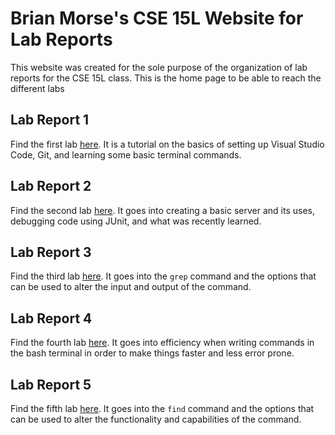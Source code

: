 # Brian Morse's CSE 15L Website for Lab Reports

This website was created for the sole purpose of the organization of lab reports for the CSE 15L class. This is the home page to be able to reach the different labs

## Lab Report 1 
Find the first lab [here](CSE15L%20Lab1/lab-report-1.html). It is a tutorial on the basics of setting up Visual Studio Code, Git, and learning some basic terminal commands.

## Lab Report 2
Find the second lab [here](CSE15L%20Lab2/lab-report-2.html). It goes into creating a basic server and its uses, debugging code using JUnit, and what was recently learned.

## Lab Report 3
Find the third lab [here](CSE15L%20Lab3/lab-report-3.html). It goes into the `grep` command and the options that can be used to alter the input and output of the command.

## Lab Report 4
Find the fourth lab [here](CSE15L%20Lab4/lab-report-4.html). It goes into efficiency when writing commands in the bash terminal in order to make things faster and less error prone.

## Lab Report 5
Find the fifth lab [here](CSE15L%20Lab5/lab-report-5.html). It goes into the `find` command and the options that can be used to alter the functionality and capabilities of the command.
